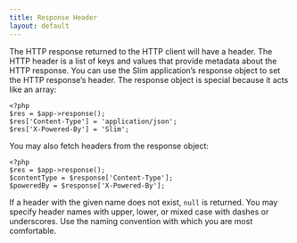 ```yaml
---
title: Response Header
layout: default
---
```


The HTTP response returned to the HTTP client will have a header. The HTTP header is a list of keys and values that
provide metadata about the HTTP response. You can use the Slim application’s response object to set the HTTP
response’s header. The response object is special because it acts like an array:

    <?php
    $res = $app->response();
    $res['Content-Type'] = 'application/json';
    $res['X-Powered-By'] = 'Slim';

You may also fetch headers from the response object:

    <?php
    $res = $app->response();
    $contentType = $response['Content-Type'];
    $poweredBy = $response['X-Powered-By'];

If a header with the given name does not exist, `null` is returned. You may specify header names with upper, lower,
or mixed case with dashes or underscores. Use the naming convention with which you are most comfortable.
